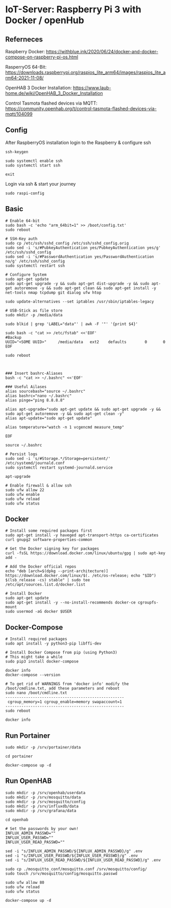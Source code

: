 # IoT-Server: Raspberry Pi 3 with Docker / openHub

## Referneces

Raspberry Docker: https://withblue.ink/2020/06/24/docker-and-docker-compose-on-raspberry-pi-os.html

RasperryOS 64-Bit: https://downloads.raspberrypi.org/raspios_lite_arm64/images/raspios_lite_arm64-2021-11-08/

OpenHAB 3 Docker Installation: https://www.laub-home.de/wiki/OpenHAB_3_Docker_Installation

Control Tasmota flashed devices via MQTT: https://community.openhab.org/t/control-tasmota-flashed-devices-via-mqtt/104099

## Config

After RaspberryOS installation login to the Raspberry & configure ssh
```
ssh-keygen

sudo systemctl enable ssh
sudo systemctl start ssh

exit
```

Login via ssh & start your journey
```
sudo raspi-config
```

## Basic

```
# Enable 64-bit
sudo bash -c 'echo "arm_64bit=1" >> /boot/config.txt'
sudo reboot

# SSH-Key auth
sudo cp /etc/ssh/sshd_config /etc/ssh/sshd_config.orig
sudo sed -i 's/#PubkeyAuthentication yes/PubkeyAuthentication yes/g' /etc/ssh/sshd_config
sudo sed -i 's/#PasswordAuthentication yes/PasswordAuthentication no/g' /etc/ssh/sshd_config
sudo systemctl restart ssh

# Configure System
sudo apt-get update
sudo apt-get upgrade -y && sudo apt-get dist-upgrade -y && sudo apt-get autoremove -y && sudo apt-get clean && sudo apt-get install -y net-tools nmap tcpdump git dialog ufw htop

sudo update-alternatives --set iptables /usr/sbin/iptables-legacy

# USB-Stick as file store
sudo mkdir -p /media/data

sudo blkid | grep 'LABEL="data"' | awk -F '"' '{print $4}'

sudo bash -c "cat >> /etc/fstab" <<'EOF'
#Backup
UUID="<SOME UUID>"     /media/data   ext2    defaults        0       0
EOF

sudo reboot



### Insert bashrc-Aliases
bash -c "cat >> ~/.bashrc" <<'EOF'

### Useful Ailases
alias sourcebash="source ~/.bashrc"
alias bashrc="nano ~/.bashrc"
alias pinge="ping 8.8.8.8"

alias apt-upgrade="sudo apt-get update && sudo apt-get upgrade -y && sudo apt-get autoremove -y && sudo apt-get clean -y"
alias apt-update="sudo apt-get update"

alias temperature="watch -n 1 vcgencmd measure_temp"

EOF

source ~/.bashrc

# Persist logs
sudo sed -i 's/#Storage.*/Storage=persistent/' /etc/systemd/journald.conf
sudo systemctl restart systemd-journald.service

apt-upgrade

# Enable firewall & allow ssh
sudo ufw allow 22
sudo ufw enable
sudo ufw reload
sudo ufw status
```

## Docker

```
# Install some required packages first
sudo apt-get install -y haveged apt-transport-https ca-certificates curl gnupg2 software-properties-common

# Get the Docker signing key for packages
curl -fsSL https://download.docker.com/linux/ubuntu/gpg | sudo apt-key add -

# Add the Docker official repos
echo "deb [arch=$(dpkg --print-architecture)] https://download.docker.com/linux/$(. /etc/os-release; echo "$ID") $(lsb_release -cs) stable" | sudo tee /etc/apt/sources.list.d/docker.list

# Install Docker
sudo apt-get update
sudo apt-get install -y --no-install-recommends docker-ce cgroupfs-mount
sudo usermod -aG docker $USER
```

## Docker-Compose

```
# Install required packages
sudo apt install -y python3-pip libffi-dev

# Install Docker Compose from pip (using Python3)
# This might take a while
sudo pip3 install docker-compose

docker info
docker-compose --version

# To get rid of WARNINGS from 'docker info' modify the /boot/cmdline.txt, add these parameters and reboot
sudo nano /boot/cmdline.txt
----------------------------------------------------
 cgroup_memory=1 cgroup_enable=memory swapaccount=1
----------------------------------------------------
sudo reboot

docker info
```

## Run Portainer

```
sudo mkdir -p /srv/portainer/data

cd portainer

docker-compose up -d
```

## Run OpenHAB

```
sudo mkdir -p /srv/openhab/userdata
sudo mkdir -p /srv/mosquitto/data
sudo mkdir -p /srv/mosquitto/config
sudo mkdir -p /srv/influxdb/data
sudo mkdir -p /srv/grafana/data

cd openhab

# Set the passwords by your own!
INFLUX_ADMIN_PASSWD=""
INFLUX_USER_PASSWD=""
INFLUX_USER_READ_PASSWD=""

sed -i "s/INFLUX_ADMIN_PASSWD/${INFLUX_ADMIN_PASSWD}/g" .env
sed -i "s/INFLUX_USER_PASSWD/${INFLUX_USER_PASSWD}/g" .env
sed -i "s/INFLUX_USER_READ_PASSWD/${INFLUX_USER_READ_PASSWD}/g" .env

sudo cp ./mosquitto_conf/mosquitto.conf /srv/mosquitto/config/
sudo touch /srv/mosquitto/config/mosquitto.passwd

sudo ufw allow 80
sudo ufw reload
sudo ufw status

docker-compose up -d
```

